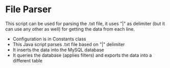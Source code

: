 # File Parser

This script can be used for parsing the .txt file, it uses "|" as delimiter (but it can use any other as well) for getting the data from each line.

- Configuration is in Constants class
- This Java script parses .txt file based on "|" delimiter
- It inserts the data into the MySQL database
- It queries the database (applies filters) and exports the data into a different table
